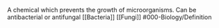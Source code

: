 A chemical which prevents the growth of microorganisms. Can be antibacterial or antifungal
[[Bacteria]]
[[Fungi]]
#000-Biology/Definition 